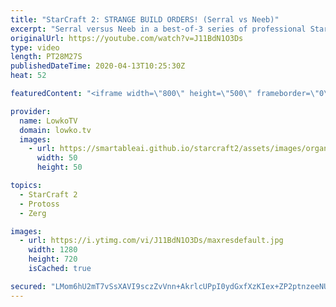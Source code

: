 ```yaml
---
title: "StarCraft 2: STRANGE BUILD ORDERS! (Serral vs Neeb)"
excerpt: "Serral versus Neeb in a best-of-3 series of professional StarCraft 2. These games are a little bit different than what we normally see in StarCraft 2. Serral, who is well known to be the best player in StarCraft 2, decides to mix it up in these games and tech up towards  a Lair significantly quicker"
originalUrl: https://youtube.com/watch?v=J11BdN1O3Ds
type: video
length: PT28M27S
publishedDateTime: 2020-04-13T10:25:30Z
heat: 52

featuredContent: "<iframe width=\"800\" height=\"500\" frameborder=\"0\" src=\"https://www.youtube.com/embed/J11BdN1O3Ds\" allow=\"accelerometer; autoplay; encrypted-media; gyroscope; picture-in-picture\" allowfullscreen></iframe>"

provider:
  name: LowkoTV
  domain: lowko.tv
  images:
    - url: https://smartableai.github.io/starcraft2/assets/images/organizations/lowko.tv-50x50.jpg
      width: 50
      height: 50

topics:
  - StarCraft 2
  - Protoss
  - Zerg

images:
  - url: https://i.ytimg.com/vi/J11BdN1O3Ds/maxresdefault.jpg
    width: 1280
    height: 720
    isCached: true

secured: "LMom6hU2mT7vSsXAVI9sczZvVnn+AkrlcUPpI0ydGxfXzKIex+ZP2ptnzeeNUyb90425IXB1EhgZ+LaW84zfJxLuGArUoyxzdjVzFv8rMUIlA1+xrFxsauauQcZOhPOwRSLE7jikhxpFEjdcCLC99cH8Kul5dK8fHUsf7L2/4nEkNvJT6O/uAfZCJ+CCJL09nKV2VqSwA7PbdNSfw0XMvvDDhyUqo5Kc9RupdgsmXDFKdir6EJtnmij8dZne6ojb9jbQbQTm1nTYUbMPHuROJqaFUgjPywiuisqK70k5avwB8x1xf18oKjWnd3TonoQppI29S7JYESOimZxJlBFkd9m9MbQF/G5pYN1LHNCwOInkfmcJSN/ia0ZaXnlolZWK4Lq5gHrYhWeUbILR4gqASJgZ9aFLFpzw63hiPA7Y+yaaVgkYl3nG+vCOvc3GVi98;+c6Z7QczA5GUPMa1c6ZYjA=="
---
```


